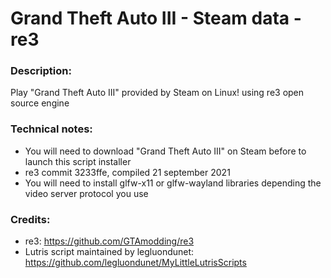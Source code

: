 # Grand Theft Auto III - Steam data - re3
### Description:
Play "Grand Theft Auto III" provided by Steam on Linux! using re3 open source engine
### Technical notes:
- You will need to download "Grand Theft Auto III" on Steam before to launch this script installer
- re3 commit 3233ffe, compiled 21 september 2021
- You will need to install glfw-x11 or glfw-wayland libraries depending the video server protocol you use
### Credits:
- re3: https://github.com/GTAmodding/re3
- Lutris script maintained by legluondunet: https://github.com/legluondunet/MyLittleLutrisScripts
